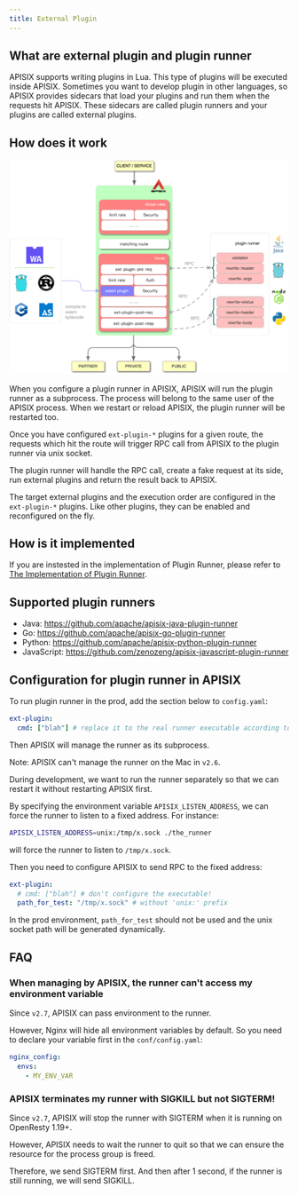 ```yaml
---
title: External Plugin
---
```


<!--
#
# Licensed to the Apache Software Foundation (ASF) under one or more
# contributor license agreements.  See the NOTICE file distributed with
# this work for additional information regarding copyright ownership.
# The ASF licenses this file to You under the Apache License, Version 2.0
# (the "License"); you may not use this file except in compliance with
# the License.  You may obtain a copy of the License at
#
#     http://www.apache.org/licenses/LICENSE-2.0
#
# Unless required by applicable law or agreed to in writing, software
# distributed under the License is distributed on an "AS IS" BASIS,
# WITHOUT WARRANTIES OR CONDITIONS OF ANY KIND, either express or implied.
# See the License for the specific language governing permissions and
# limitations under the License.
#
-->

## What are external plugin and plugin runner

APISIX supports writing plugins in Lua. This type of plugins will be executed
inside APISIX. Sometimes you want to develop plugin in other languages, so APISIX
provides sidecars that load your plugins and run them when the requests hit
APISIX. These sidecars are called plugin runners and your plugins are called
external plugins.

## How does it work

![external-plugin](../../assets/images/external-plugin.png)

When you configure a plugin runner in APISIX, APISIX will run the plugin runner
as a subprocess. The process will belong to the same user of the APISIX
process. When we restart or reload APISIX, the plugin runner will be restarted too.

Once you have configured `ext-plugin-*` plugins for a given route, the requests
which hit the route will trigger RPC call from APISIX to the plugin runner via
unix socket.

The plugin runner will handle the RPC call, create a fake request at its side,
run external plugins and return the result back to APISIX.

The target external plugins and the execution order are configured in the `ext-plugin-*`
plugins. Like other plugins, they can be enabled and reconfigured on the fly.

## How is it implemented

If you are instested in the implementation of Plugin Runner, please refer to [The Implementation of Plugin Runner](./internal/plugin-runner.md).

## Supported plugin runners

- Java: https://github.com/apache/apisix-java-plugin-runner
- Go: https://github.com/apache/apisix-go-plugin-runner
- Python: https://github.com/apache/apisix-python-plugin-runner
- JavaScript: https://github.com/zenozeng/apisix-javascript-plugin-runner

## Configuration for plugin runner in APISIX

To run plugin runner in the prod, add the section below to `config.yaml`:

```yaml
ext-plugin:
  cmd: ["blah"] # replace it to the real runner executable according to the runner you choice
```

Then APISIX will manage the runner as its subprocess.

Note: APISIX can't manage the runner on the Mac in `v2.6`.

During development, we want to run the runner separately so that we can restart it without
restarting APISIX first.

By specifying the environment variable `APISIX_LISTEN_ADDRESS`, we can force the runner to
listen to a fixed address.
For instance:

```bash
APISIX_LISTEN_ADDRESS=unix:/tmp/x.sock ./the_runner
```

will force the runner to listen to `/tmp/x.sock`.

Then you need to configure APISIX to send RPC to the fixed address:

```yaml
ext-plugin:
  # cmd: ["blah"] # don't configure the executable!
  path_for_test: "/tmp/x.sock" # without 'unix:' prefix
```

In the prod environment, `path_for_test` should not be used and the unix socket
path will be generated dynamically.

## FAQ

### When managing by APISIX, the runner can't access my environment variable

Since `v2.7`, APISIX can pass environment to the runner.

However, Nginx will hide all environment variables by default. So you need to
declare your variable first in the `conf/config.yaml`:

```yaml
nginx_config:
  envs:
    - MY_ENV_VAR
```

### APISIX terminates my runner with SIGKILL but not SIGTERM!

Since `v2.7`, APISIX will stop the runner with SIGTERM when it is running on
OpenResty 1.19+.

However, APISIX needs to wait the runner to quit so that we can ensure the resource
for the process group is freed.

Therefore, we send SIGTERM first. And then after 1 second, if the runner is still
running, we will send SIGKILL.
